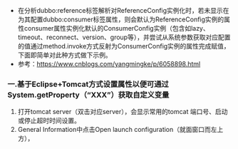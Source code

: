 - 在分析dubbo:reference标签解析对ReferenceConfig实例化时，若未显示在为其配置dubbo:consumer标签属性，则会默认为ReferenceConfig实例的属性consumer属性实例化默认的ConsumerConfig实例（包含如lazy、timeout、reconnect、version、group等），并尝试从系统参数获取对应配置的值通过method.invoke方式反射为ConsumerConfig实例的属性完成赋值，下面即简单对此种方式做下示例。
- 参考：https://www.cnblogs.com/yangmingke/p/6058898.html

### 一.基于Eclipse+Tomcat方式设置属性以便可通过System.getProperty（“XXX”）获取自定义变量
1. 打开tomcat server（双击对应server），会显示常用的tomcat 端口号、启动或停止超时时间设置。
2. General Information中点击Open launch configuration（就面窗口而左上方），